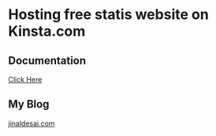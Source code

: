 # Hosting free statis website on Kinsta.com

## Documentation

[Click Here](https://kinsta.com/static-site-hosting/)

## My Blog

[jinaldesai.com](https://jinaldesai.com)